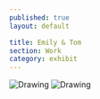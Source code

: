 ```yaml
---
published: true
layout: default

title: Emily & Tom
section: Work
category: exhibit
---
```


<tr>
    <td> <img src="https://farm8.staticflickr.com/7366/27007648473_7989785020_z_d.jpg" alt="Drawing" ;"/> </td>
    <td> <img src="https://farm8.staticflickr.com/7105/27517396992_81e47885f6_z_d.jpg" alt="Drawing" ;"/> </td>
    </tr>


